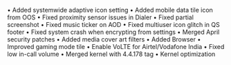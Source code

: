 • Added systemwide adaptive icon setting
• Added mobile data tile icon from OOS
• Fixed proximity sensor issues in Dialer
• Fixed partial screenshot
• Fixed music ticker on AOD
• Fixed multiuser icon glitch in QS footer
• Fixed system crash when encrypting from settings
• Merged April security patches
• Added media cover art filters
• Added Browser
• Improved gaming mode tile
• Enable VoLTE for Airtel/Vodafone India
• Fixed low in-call volume
• Merged kernel with 4.4.178 tag
• Kernel optimization
